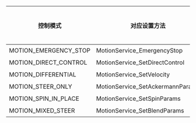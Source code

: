 | 控制模式                  | 对应设置方法                           | 是否覆盖 |
|-----------------------|----------------------------------|------|
| MOTION_EMERGENCY_STOP | MotionService_EmergencyStop      | ✔️   |
| MOTION_DIRECT_CONTROL | MotionService_SetDirectControl   | ✔️   |
| MOTION_DIFFERENTIAL   | MotionService_SetVelocity        | ✔️   |
| MOTION_STEER_ONLY     | MotionService_SetAckermannParams | ✔️   |
| MOTION_SPIN_IN_PLACE  | MotionService_SetSpinParams      | ✔️   |
| MOTION_MIXED_STEER    | MotionService_SetBlendParams     | ✔️   |
